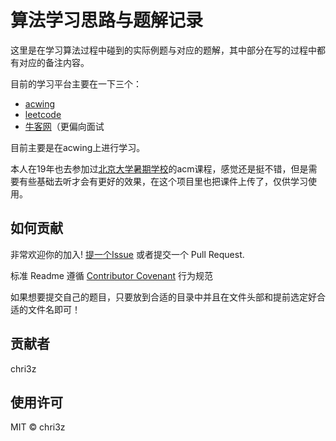 # 算法学习思路与题解记录

这里是在学习算法过程中碰到的实际例题与对应的题解，其中部分在写的过程中都有对应的备注内容。

目前的学习平台主要在一下三个：
- [acwing]( https://www.acwing.com/)
- [leetcode](https://leetcode-cn.com/?utm_source=LCUS&amp;utm_medium=banner_redirect&amp;utm_campaign=transfer2china)
- [牛客网]( https://www.nowcoder.com/)（更偏向面试

目前主要是在acwing上进行学习。

本人在19年也去参加过[北京大学暑期学校](http://acm.pku.edu.cn/summerschool/pku_acm_train.html)的acm课程，感觉还是挺不错，但是需要有些基础去听才会有更好的效果，在这个项目里也把课件上传了，仅供学习使用。

## 如何贡献

非常欢迎你的加入! [提一个Issue](https://github.com/chris3will/algorithmStudy/issues/new) 或者提交一个 Pull Request.

标准 Readme 遵循 [Contributor Covenant](http://contributor-covenant.org/version/1/3/0/) 行为规范

如果想要提交自己的题目，只要放到合适的目录中并且在文件头部和提前选定好合适的文件名即可！

## 贡献者

chri3z

## 使用许可

MIT © chri3z